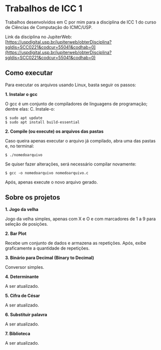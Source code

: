 # Trabalhos de ICC 1

Trabalhos desenvolvidos em C por mim para a disciplina de ICC 1 do curso de Ciências de Computação do ICMC/USP.

Link da disciplina no JupiterWeb:
[https://uspdigital.usp.br/jupiterweb/obterDisciplina?sgldis=SCC0221&codcur=55041&codhab=0](https://uspdigital.usp.br/jupiterweb/obterDisciplina?sgldis=SCC0221&codcur=55041&codhab=0)


## Como executar

Para executar os arquivos usando Linux, basta seguir os passos:

 **1. Instalar o gcc**
 
 O gcc é um conjunto de compiladores de linguagens de programação; dentre elas: C. Instale-o:
 

    $ sudo apt update
    $ sudo apt install build-essential

 **2. Compile (ou execute) os arquivos das pastas**
 
 Caso queira apenas executar o arquivo já compilado, abra uma das pastas e, no terminal:

    $ ./nomedoarquivo
   
Se quiser fazer alterações, será necessário compilar novamente:

    $ gcc -o nomedoarquivo nomedoarquivo.c
Após, apenas execute o novo arquivo gerado.

## Sobre os projetos

**1.  Jogo da velha**

Jogo da velha simples, apenas com X e O e com marcadores de 1 a 9 para seleção de posições.

**2. Bar Plot**

Recebe um conjunto de dados e armazena as repetições. Após, exibe graficamente a quantidade de repetições.

**3. Binário para Decimal (Binary to Decimal)**

Conversor simples.

**4. Determinante**

A ser atualizado.

**5. Cifra de César**

A ser atualizado.

**6. Substituir palavra**

A ser atualizado.

**7. Biblioteca**

A ser atualizado.
